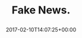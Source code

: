 ---
retweeted: false
source: <a href="https://about.twitter.com/products/tweetdeck" rel="nofollow">TweetDeck</a>
entities:
  hashtags: []
  symbols: []
  user_mentions: []
  urls:
  - url: https://t.co/M5W13JsfGi
    expanded_url: http://bit.ly/2kb8iYM
    display_url: bit.ly/2kb8iYM
    indices:
    - '12'
    - '35'
display_text_range:
- '0'
- '35'
favorite_count: '4'
id_str: '830055576226897921'
truncated: false
retweet_count: '0'
id: '830055576226897921'
possibly_sensitive: false
created_at: Fri Feb 10 14:07:25 +0000 2017
favorited: false
full_text: Fake News.
lang: en
quote_url: http://bit.ly/2kb8iYM
tags:
- pesos/twitter
date: '2017-02-10T14:07:25+00:00'
src: https://twitter.com/bascht/status/830055576226897921
original_url: https://twitter.com/bascht/status/830055576226897921
type: twitter_tweet
text: Fake News.
title: 'Fake News.

  '

---